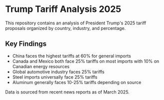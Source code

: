 # Trump Tariff Analysis 2025

This repository contains an analysis of President Trump's 2025 tariff proposals organized by country, industry, and percentage.

## Key Findings

- China faces the highest tariffs at 60% for general imports
- Canada and Mexico both face 25% tariffs on most imports with 10% on Canadian energy resources
- Global automotive industry faces 25% tariffs
- Steel imports universally face 25% tariffs
- Aluminum generally faces 10-25% tariffs depending on source

Data is sourced from recent news reports as of March 2025.